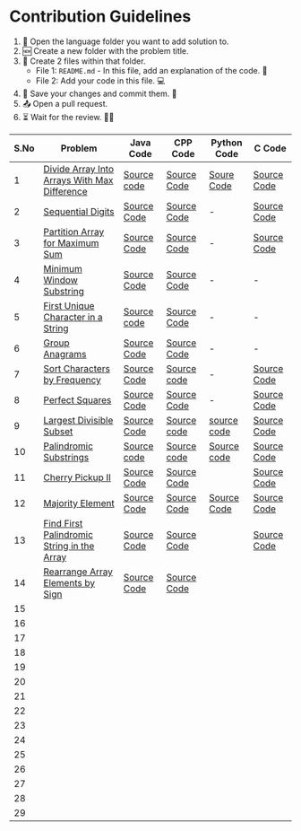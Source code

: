 # Contribution Guidelines
1. 📂 Open the language folder you want to add solution to.
2. 🆕 Create a new folder with the problem title.
3. 📄 Create 2 files within that folder.
   - File 1: `README.md` - In this file, add an explanation of the code. 📝
   - File 2: Add your code in this file. 💻
4. 💾 Save your changes and commit them. 🚀
5. 📤 Open a pull request. 
6. ⏳ Wait for the review. 🕵️‍♂️

| S.No | Problem | Java Code | CPP Code | Python Code | C Code |
|------|---------|-----------|----------|-------------|--------|
| 1    | [Divide Array Into Arrays With Max Difference](https://leetcode.com/problems/divide-array-into-arrays-with-max-difference/solutions/4656946/max-difference-java-basics-sorting/?envType=daily-question&envId=2024-02-01)        |  [Source code](https://github.com/dhruvabhat24/Leetcode-2024/tree/main/February/Java/Divide%20Array%20Into%20Arrays%20With%20Max%20Difference.)         | [Source Code](https://github.com/dhruvabhat24/Leetcode-2024/tree/main/February/CPP/Divide%20Array%20Into%20Arrays%20With%20Max%20Difference)         |   [Soure Code](https://github.com/dhruvabhat24/Leetcode-2024/tree/main/February/Python/Divide%20Array%20Into%20Arrays%20With%20Max%20Difference)          | [Source Code](https://github.com/dhruvabhat24/Leetcode-2024/tree/main/February/C/Divide%20Array)       |
| 2    | [Sequential Digits](https://leetcode.com/problems/sequential-digits/description/?envType=daily-question&envId=2024-02-02)        | [Source Code](https://github.com/dhruvabhat24/Leetcode-2024/tree/main/February/Java/Sequential%20Digits)          | [Source Code](https://github.com/dhruvabhat24/Leetcode-2024/tree/main/February/CPP/Sequential%20Digits)         |     -        |  [Source Code](https://github.com/dhruvabhat24/Leetcode-2024/tree/main/February/C/Sequential%20Digits)      |
| 3    | [Partition Array for Maximum Sum](https://leetcode.com/problems/partition-array-for-maximum-sum/description/?envType=daily-question&envId=2024-02-03)        | [Source Code](https://github.com/dhruvabhat24/Leetcode-2024/tree/main/February/Java/Partition%20Array%20for%20Maximum%20Sum)          |[Source Code](https://github.com/dhruvabhat24/Leetcode-2024/tree/main/February/CPP/Divide%20Array%20Into%20Arrays%20With%20Max%20Difference)          |       -      |        [Source Code](https://github.com/pradyumna100903/Leetcode-2024/blob/main/February/C/Partition%20Array%20for%20Max%20Sum/Partition%20Array.c)
| 4    | [Minimum Window Substring](https://leetcode.com/problems/minimum-window-substring/description/?envType=daily-question&envId=2024-02-04)        |  [Source Code](https://github.com/dhruvabhat24/Leetcode-2024/tree/main/February/Java/Minimum%20Window%20Substring)         | [Source Code](https://github.com/dhruvabhat24/Leetcode-2024/tree/main/February/CPP/Minimum%20Window%20Substring)          |     -        |     -   |
| 5    | [First Unique Character in a String](https://leetcode.com/problems/first-unique-character-in-a-string/description/?envType=daily-question&envId=2024-02-05)        | [Source code](https://github.com/dhruvabhat24/Leetcode-2024/tree/main/February/Java/First%20Unique%20Character%20in%20a%20String)           | [Source Code](https://github.com/dhruvabhat24/Leetcode-2024/tree/main/February/CPP/First%20unique%20character)         |      -       |     -   |
| 6    |[Group Anagrams](https://leetcode.com/problems/group-anagrams/description/)         | [Source Code](https://github.com/dhruvabhat24/Leetcode-2024/tree/main/February/Java/Group%20Anagrams)          | [Source Code](https://github.com/dhruvabhat24/Leetcode-2024/tree/main/February/CPP/Group%20Anagrams)         |      -       |    -    |
| 7    |[Sort Characters by Frequency](https://leetcode.com/problems/sort-characters-by-frequency/?envType=daily-question&envId=2024-02-07)         |  [Source Code](https://github.com/dhruvabhat24/Leetcode-2024/tree/main/February/Java/Sort%20Characters%20By%20Frequency)         | [Source code](https://github.com/dhruvabhat24/Leetcode-2024/tree/main/February/CPP/Sort%20characters%20by%20frequency)   |   -  | [Source Code](https://github.com/pradyumna100903/Leetcode-2024/blob/main/February/C/Sort%20Characters%20By%20Characters%20/Frequency.c)    
| 8    | [Perfect Squares](https://leetcode.com/problems/perfect-squares/description/?envType=daily-question&envId=2024-02-08)        |  [Source Code](https://github.com/dhruvabhat24/Leetcode-2024/tree/main/February/Java/Perfect%20Squares)         |  [Source Code](https://github.com/dhruvabhat24/Leetcode-2024/tree/main/February/CPP/Perfect%20Squares)        |       -      |    [Source Code](https://github.com/pradyumna100903/Leetcode-2024/blob/main/February/C/Perfect%20Square/Perfect%20Square.c) 
| 9    |  [Largest Divisible Subset](https://leetcode.com/problems/largest-divisible-subset/description/?envType=daily-question&envId=2024-02-09)       |  [Source Code](https://github.com/dhruvabhat24/Leetcode-2024/tree/main/February/Java/Largest%20Divisible%20Subset)         | [Source code](https://github.com/dhruvabhat24/Leetcode-2024/tree/main/February/CPP/Largest%20Divisible%20Subset)         |[source code](https://github.com/GajananShenvi/Leetcode-2024/tree/main/February/Python/Largest%20Divisible%20Subset)            |        [Source Code](https://github.com/pradyumna100903/Leetcode-2024/blob/main/February/C/Largest%20Divisible%20Subset/Largest%20Subset.c)
| 10   |   [Palindromic Substrings](https://leetcode.com/problems/palindromic-substrings/description/?envType=daily-question&envId=2024-02-10)      |   [Source code](https://github.com/dhruvabhat24/Leetcode-2024/tree/main/February/Java/Palindromic%20Substrings)        | [Source code](https://github.com/Abiji-2020/Leetcode-2024/tree/main/February/CPP/Palindormic%20Substrings)                 | [Source code](https://github.com/GajananShenvi/Leetcode-2024/tree/main/February/Python/Palindromic%20Substrings)    |        [Source Code](https://github.com/pradyumna100903/Leetcode-2024/blob/main/February/C/Palindromic%20Substrings/Palindromic%20Substrings.c)
| 11   | [Cherry Pickup II](https://leetcode.com/problems/cherry-pickup-ii/description/?envType=daily-question&envId=2024-02-11)         | [Source Code](https://github.com/dhruvabhat24/Leetcode-2024/tree/main/February/Java/Cherry%20Pickup%20II)          | [Source Code](https://github.com/Abiji-2020/Leetcode-2024/tree/main/February/CPP/Cherry%20Pickup%20II)         |             |        [Source Code](https://github.com/pradyumna100903/Leetcode-2024/blob/main/February/C/Cherry%20Pickup%20/Cherry%20.c)
| 12   | [Majority Element](https://leetcode.com/problems/majority-element/description/?envType=daily-question&envId=2024-02-12)        |   [Source Code](https://github.com/dhruvabhat24/Leetcode-2024/tree/main/February/Java/Majority%20Element)        | [Source Code](https://github.com/Abiji-2020/Leetcode-2024/tree/main/February/CPP/Majority%20element)         | [Source Code](https://github.com/GajananShenvi/Leetcode-2024/tree/main/February/Python/Majority%20Element)            |        [Source Code](https://github.com/pradyumna100903/Leetcode-2024/blob/main/February/C/Majority%20Element/Majority.c)
| 13   | [Find First Palindromic String in the Array](https://leetcode.com/problems/find-first-palindromic-string-in-the-array/description/?envType=daily-question&envId=2024-02-13) | [Source Code](https://github.com/dhruvabhat24/Leetcode-2024/tree/main/February/Java/Find%20First%20Palindromic%20String%20in%20the%20Array) | [Source Code](https://github.com/Abiji-2020/Leetcode-2024/tree/main/February/CPP/Find%20First%20Palindrome)         |             |  [Source Code](https://github.com/pradyumna100903/Leetcode-2024/blob/main/February/C/Find%20First%20Palindromic%20String%20in%20Array/Palindromic%20String.c)      |
| 14   | [Rearrange Array Elements by Sign](https://leetcode.com/problems/rearrange-array-elements-by-sign/description/?envType=daily-question&envId=2024-02-14) |   [Source Code](https://github.com/dhruvabhat24/Leetcode-2024/tree/patch1%60/February/Java/Rearrange%20Array%20Elements%20by%20Sign)        | [Source Code](https://github.com/Abiji-2020/Leetcode-2024/tree/main/February/CPP/Rearrange%20Array%20%20Elements%20by%20sign)          |             |        |
| 15   |         |           |          |             |        |
| 16   |         |           |          |             |        |
| 17   |         |           |          |             |        |
| 18   |         |           |          |             |        |
| 19   |         |           |          |             |        |
| 20   |         |           |          |             |        |
| 21   |         |           |          |             |        |
| 22   |         |           |          |             |        |
| 23   |         |           |          |             |        |
| 24   |         |           |          |             |        |
| 25   |         |           |          |             |        |
| 26   |         |           |          |             |        |
| 27   |         |           |          |             |        |
| 28   |         |           |          |             |        |
| 29   |         |           |          |             |        |
